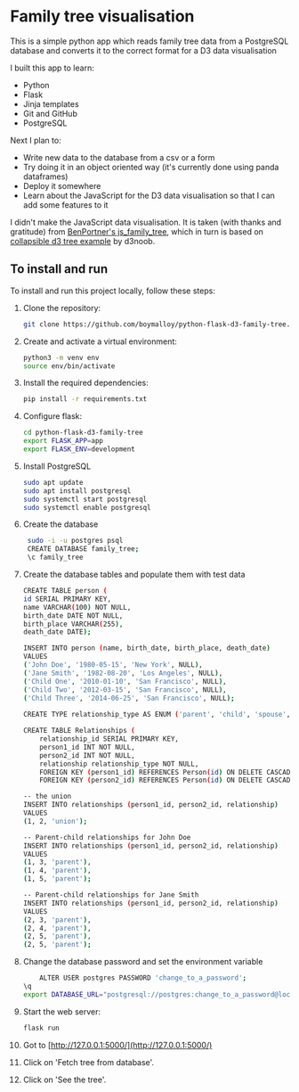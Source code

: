 # Family tree visualisation

This is a simple python app which reads family tree data from a PostgreSQL database and converts it to the correct format for a D3 data visualisation 

I built this app to learn:
* Python
* Flask
* Jinja templates
* Git and GitHub
* PostgreSQL

Next I plan to:
* Write new data to the database from a csv or a form
* Try doing it in an object oriented way (it's currently done using panda dataframes)
* Deploy it somewhere
* Learn about the JavaScript for the D3 data visualisation so that I can add some features to it 

I didn't make the JavaScript data visualisation. It is taken (with thanks and gratitude) from [BenPortner's js_family_tree](https://github.com/BenPortner/js_family_tree), which in turn is based on [collapsible d3 tree example](https://gist.github.com/d3noob/43a860bc0024792f8803bba8ca0d5ecd) by d3noob.

## To install and run
To install and run this project locally, follow these steps:
    
1. Clone the repository:
    ```bash
    git clone https://github.com/boymalloy/python-flask-d3-family-tree.git
    ```

2. Create and activate a virtual environment:
    ```bash
    python3 -m venv env
    source env/bin/activate
    ```

3. Install the required dependencies:
    ```bash
    pip install -r requirements.txt
    ```

4. Configure flask:
    ```bash
    cd python-flask-d3-family-tree
    export FLASK_APP=app
    export FLASK_ENV=development
    ```

5. Install PostgreSQL
    ```bash
    sudo apt update
    sudo apt install postgresql
    sudo systemctl start postgresql
    sudo systemctl enable postgresql 
    ```

6. Create the database
   ```bash
    sudo -i -u postgres psql
    CREATE DATABASE family_tree;
    \c family_tree
    ```

7. Create the database tables and populate them with test data
    ```bash
    CREATE TABLE person (
    id SERIAL PRIMARY KEY, 
    name VARCHAR(100) NOT NULL, 
    birth_date DATE NOT NULL, 
    birth_place VARCHAR(255),
    death_date DATE);

    INSERT INTO person (name, birth_date, birth_place, death_date)
    VALUES 
    ('John Doe', '1980-05-15', 'New York', NULL),
    ('Jane Smith', '1982-08-20', 'Los Angeles', NULL),
    ('Child One', '2010-01-10', 'San Francisco', NULL), 
    ('Child Two', '2012-03-15', 'San Francisco', NULL), 
    ('Child Three', '2014-06-25', 'San Francisco', NULL);
        
    CREATE TYPE relationship_type AS ENUM ('parent', 'child', 'spouse', 'union');

    CREATE TABLE Relationships (
        relationship_id SERIAL PRIMARY KEY,
        person1_id INT NOT NULL, 
        person2_id INT NOT NULL,
        relationship relationship_type NOT NULL,
        FOREIGN KEY (person1_id) REFERENCES Person(id) ON DELETE CASCADE,
        FOREIGN KEY (person2_id) REFERENCES Person(id) ON DELETE CASCADE);

    -- the union
    INSERT INTO relationships (person1_id, person2_id, relationship)
    VALUES 
    (1, 2, 'union');

    -- Parent-child relationships for John Doe
    INSERT INTO relationships (person1_id, person2_id, relationship)
    VALUES 
    (1, 3, 'parent'),
    (1, 4, 'parent'),
    (1, 5, 'parent');

    -- Parent-child relationships for Jane Smith
    INSERT INTO relationships (person1_id, person2_id, relationship)
    VALUES 
    (2, 3, 'parent'),
    (2, 4, 'parent'),
    (2, 5, 'parent'),
    (2, 5, 'parent');
    ```

8. Change the database password and set the environment variable
    ```bash
        ALTER USER postgres PASSWORD 'change_to_a_password';
    \q
    export DATABASE_URL="postgresql://postgres:change_to_a_password@localhost:5432/family_tree"
    ```

9. Start the web server:
    ```bash
    flask run
    ```

10. Got to [http://127.0.0.1:5000/](http://127.0.0.1:5000/)

11. Click on 'Fetch tree from database'.

12. Click on 'See the tree'.

